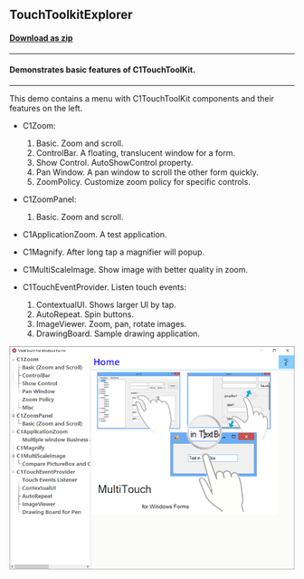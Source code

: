 ## TouchToolkitExplorer
#### [Download as zip](https://grapecity.github.io/DownGit/#/home?url=https://github.com/GrapeCity/ComponentOne-WinForms-Samples/tree/master/Core\TouchToolkit\CS\TouchToolkitExplorer)
____
#### Demonstrates basic features of C1TouchToolKit.
____
This demo contains a menu with C1TouchToolKit components and their features on the left.

* C1Zoom:

  1. Basic. Zoom and scroll.
  2. ControlBar. A floating, translucent window for a form.
  3. Show Control. AutoShowControl property.
  4. Pan Window. A pan window to scroll the other form quickly.
  5. ZoomPolicy. Customize zoom policy for specific controls.

* C1ZoomPanel:

  1. Basic. Zoom and scroll.

* C1ApplicationZoom. A test application.
* C1Magnify. After long tap a magnifier will popup.
* C1MultiScaleImage. Show image with better quality in zoom.
* C1TouchEventProvider. Listen touch events:

  1. ContextualUI. Shows larger UI by tap.
  2. AutoRepeat. Spin buttons.
  3. ImageViewer. Zoom, pan, rotate images.
  4. DrawingBoard. Sample drawing application.

![screenshot](screenshot.PNG)
